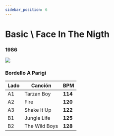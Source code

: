 ```yaml
---
sidebar_position: 6
---
```


# Basic \ Face In The Nigth

### **1986**

![](https://i.discogs.com/khAFBxYC__3b7FqPXUwQNo7CZvcUntET2LhRGUuawO8/rs:fit/g:sm/q:90/h:240/w:320/czM6Ly9kaXNjb2dz/LWRhdGFiYXNlLWlt/YWdlcy9SLTEzMjU1/NjUtMTIwOTgwNDIy/MC5qcGVn.jpeg)

### Bordello A Parigi

| Lado | Canción | BPM |
| --- | --- | --- |
| A1 | Tarzan Boy | **114** |
| A2 | Fire | **120** |
| A3 | Shake It Up | **122** |
| B1 | Jungle Life | **125** |
| B2 | The Wild Boys | **128** |
